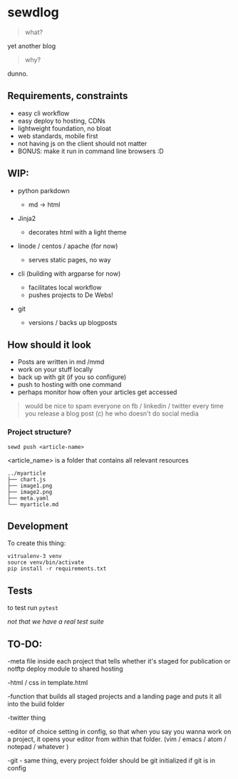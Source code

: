 # sewdlog

> what?

yet another blog

> why?

dunno.

## Requirements, constraints

- easy cli workflow
- easy deploy to hosting, CDNs
- lightweight foundation, no bloat
- web standards, mobile first
- not having js on the client should not matter
- BONUS: make it run in command line browsers :D 


## WIP:

- python parkdown
    - md -> html

- Jinja2
    - decorates html with a light theme 

- linode / centos / apache (for now) 
    - serves static pages, no way

- cli (building with argparse for now)
    - facilitates local workflow
    - pushes projects to De Webs!

- git
    - versions / backs up blogposts



## How should it look
- Posts are written in md /mmd
- work on your stuff locally
- back up with git (if you so configure)
- push to hosting with one command
- perhaps monitor how often your articles get accessed

> would be nice to spam everyone on fb / linkedin / twitter every time you release a blog post (c) he who doesn't do social media 




### Project structure?

`sewd push <article-name>` 

<article_name> is a folder that contains all relevant resources

```
../myarticle
├── chart.js
├── image1.png
├── image2.png
├── meta.yaml
└── myarticle.md
```




## Development 

To create this thing:

```
vitrualenv-3 venv
source venv/bin/activate
pip install -r requirements.txt
```

## Tests

to test run `pytest`

*not that we have a real test suite*

## TO-DO:
-meta file inside each project that tells whether it's staged for publication or notftp deploy module to shared hosting

-html / css in template.html

-function that builds all staged projects and a landing page and puts it all into the build folder

-twitter thing

-editor of choice setting in config, so that when you say you wanna work on a project, it opens your editor from within that folder. (vim / emacs / atom / notepad / whatever )

-git - same thing, every project folder should be git initialized if git is in config
